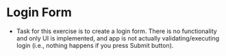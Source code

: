 ﻿# Login Form
 * Task for this exercise is to create a login form. There is no functionality and only UI is implemented, and app is not actually validating/executing login (i.e., nothing happens if you press Submit button).
